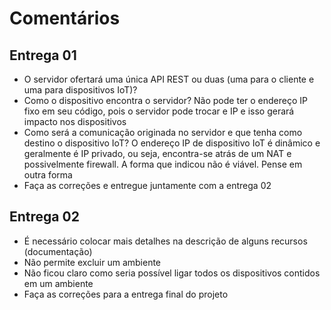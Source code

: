 # Comentários

## Entrega 01

- O servidor ofertará uma única API REST ou duas (uma para o cliente e uma para dispositivos IoT)?
- Como o dispositivo encontra o servidor? Não pode ter o endereço IP fixo em seu código, pois o servidor pode trocar e IP e isso gerará impacto nos dispositivos
- Como será a comunicação originada no servidor e que tenha como destino o dispositivo IoT? O endereço IP de dispositivo IoT é dinâmico e geralmente é IP privado, ou seja, encontra-se atrás de um NAT e possivelmente firewall. A forma que indicou não é viável. Pense em outra forma
- Faça as correções e entregue juntamente com a entrega 02

## Entrega 02

- É necessário colocar mais detalhes na descrição de alguns recursos (documentação)
- Não permite excluir um ambiente
- Não ficou claro como seria possível ligar todos os dispositivos contidos em um ambiente
- Faça as correções para a entrega final do projeto
